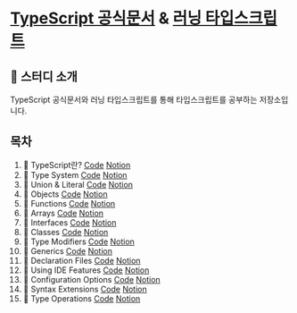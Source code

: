 # **[TypeScript 공식문서](https://www.typescriptlang.org/)** & **[러닝 타입스크립트](https://www.learningtypescript.com/)**

## 📌 스터디 소개

TypeScript 공식문서와 러닝 타입스크립트를 통해 타입스크립트를 공부하는 저장소입니다.

## 목차

1. 📝 TypeScript란? [Code](https://github.com/ryudg/TypeScriptStudy/tree/LearningTS/1.HelloTS) [Notion](https://www.notion.so/likeliontypescript/1-TypeScript-a1fd13a8db224ff0b62f121973626601)
2. 📝 Type System [Code](https://github.com/ryudg/TypeScriptStudy/tree/LearningTS/2.TypeSystem) [Notion](https://www.notion.so/likeliontypescript/2-Type-System-625d500d19dd4618a24fc35e42675569)
3. 📝 Union & Literal [Code](https://github.com/ryudg/TypeScriptStudy/tree/LearningTS/3.UnionsAndLiterals) [Notion](https://www.notion.so/likeliontypescript/3-7de8e0bd99cd431ea36b5a492cf701cd)
4. 📝 Objects [Code](https://github.com/ryudg/TypeScriptStudy/tree/LearningTS/4.Object) [Notion](https://www.notion.so/likeliontypescript/4-e90617d20abe4565a44b62e4b2791fe4)
5. 📝 Functions [Code](https://github.com/ryudg/TypeScriptStudy/tree/LearningTS/5.Function) [Notion](https://www.notion.so/likeliontypescript/5-4306ec3795f048f1bcd7d2a6329d4028)
6. 📝 Arrays [Code](https://github.com/ryudg/TypeScriptStudy/tree/LearningTS/6.Array) [Notion](https://www.notion.so/likeliontypescript/6-fb3db43acefe4a71992e5fcf9d039861)
7. 📝 Interfaces [Code](https://github.com/ryudg/TypeScriptStudy/tree/LearningTS/7.Interface) [Notion](https://www.notion.so/likeliontypescript/7-04f71ff43b204a9bb43527a991afaf4a)
8. 📝 Classes [Code](https://github.com/ryudg/TypeScriptStudy/tree/LearningTS/8.Class) [Notion](https://www.notion.so/likeliontypescript/8-2efc03c5248f465d92be2d16de0e006d)
9. 📝 Type Modifiers [Code](https://github.com/ryudg/TypeScriptStudy/tree/LearningTS/9.Modifier) [Notion](https://www.notion.so/likeliontypescript/9-c5cf62b9a7a447d9bff34f68d6deee40)
10. 📝 Generics [Code](https://github.com/ryudg/TypeScriptStudy/tree/LearningTS/10.Generic) [Notion](https://www.notion.so/likeliontypescript/10-954096e3d26c44c191e6a01e0015b74f)
11. 📝 Declaration Files [Code](https://github.com/ryudg/TypeScriptStudy/tree/LearningTS/11.Declaration) [Notion](https://www.notion.so/likeliontypescript/11-ecc9eaad73ce4d11b96a224ac792a5e8)
12. 📝 Using IDE Features [Code](https://github.com/ryudg/TypeScriptStudy/tree/LearningTS/12.IDE) [Notion](https://www.notion.so/likeliontypescript/12-IDE-cf1d05604b6d4917bfd5c8e20f6b6a8b)
13. 📝 Configuration Options [Code]() [Notion]()
14. 📝 Syntax Extensions [Code]() [Notion]()
15. 📝 Type Operations [Code]() [Notion]()
